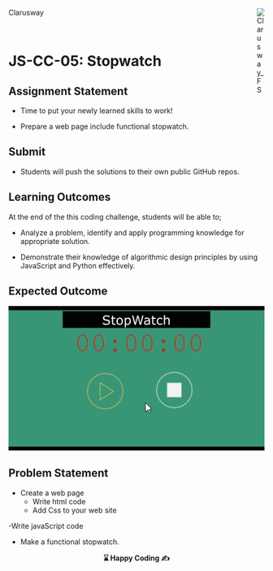 <p>Clarusway<img align="right"
  src="https://secure.meetupstatic.com/photos/event/3/1/b/9/600_488352729.jpeg" alt="Clarusway_FS" width="15px"></p>
<br>

# JS-CC-05: Stopwatch

## Assignment Statement

- Time to put your newly learned skills to work!


- Prepare a web page include functional stopwatch.


## Submit

- Students will push the solutions to their own public GitHub repos.

## Learning Outcomes

At the end of the this coding challenge, students will be able to;

- Analyze a problem, identify and apply programming knowledge for appropriate solution.

- Demonstrate their knowledge of algorithmic design principles by using JavaScript and Python effectively.

## Expected Outcome

![Project Snapshot](./stopwatch.gif)


## Problem Statement

- Create a web page
  - Write html code
  - Add Css to your web site

-Write javaScript code
  - Make a functional stopwatch.

<p align="center"><strong> ⌛ Happy Coding  ✍ </strong></p>
